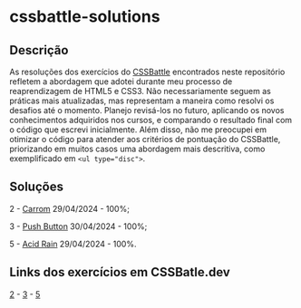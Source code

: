 # cssbattle-solutions

## Descrição

As resoluções dos exercícios do [CSSBattle](https://cssbattle.dev) encontrados neste repositório refletem a abordagem que adotei durante meu processo de reaprendizagem de HTML5 e CSS3. Não necessariamente seguem as práticas mais atualizadas, mas representam a maneira como resolvi os desafios até o momento. Planejo revisá-los no futuro, aplicando os novos conhecimentos adquiridos nos cursos, e comparando o resultado final com o código que escrevi inicialmente. Além disso, não me preocupei em otimizar o código para atender aos critérios de pontuação do CSSBattle, priorizando em muitos casos uma abordagem mais descritiva, como exemplificado em  `<ul type="disc">`.

## Soluções

2 - [Carrom](solutions/002.md) 29/04/2024 - 100%;

3 - [Push Button](solutions/003.md) 30/04/2024 - 100%;

5 - [Acid Rain](solutions/005.md) 29/04/2024 - 100%.

## Links dos exercícios em CSSBatle.dev

[2](https://cssbattle.dev/play/2) - [3](https://cssbattle.dev/play/3) - [5](https://cssbattle.dev/play/5)